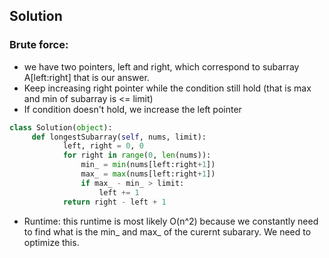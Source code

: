 

## Solution 

### Brute force:
  - we have two pointers, left and right, which correspond to subarray A[left:right] that is our answer. 
  - Keep increasing right pointer while the condition still hold (that is max and min of subarray is <= limit) 
  - If condition doesn't hold, we increase the left pointer 

```python
class Solution(object):
     def longestSubarray(self, nums, limit):
            left, right = 0, 0
            for right in range(0, len(nums)):
                min_ = min(nums[left:right+1])
                max_ = max(nums[left:right+1])
                if max_ - min_ > limit:
                    left += 1 
            return right - left + 1 
```
- Runtime: this runtime is most likely O(n^2) because we constantly need to find what is the min_ and max_ of the curernt subarary. We need to optimize this. 
